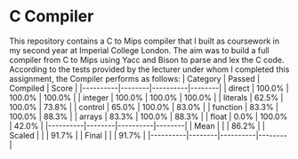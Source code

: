 # C Compiler
This repository contains a C to Mips compiler that I built as coursework in my second year at Imperial College London.
The aim was to build a full compiler from C to Mips using Yacc and Bison to parse and lex the C code.
According to the tests provided by the lecturer under whom I completed this assignment, the Compiler performs as follows:
| Category | Passed | Compiled |  Score |
|----------|--------|----------|--------|
|   direct | 100.0% |   100.0% | 100.0% |
|  integer | 100.0% |   100.0% | 100.0% |
| literals |  62.5% |   100.0% |  73.8% |
|  control |  65.0% |   100.0% |  83.0% |
| function |  83.3% |   100.0% |  88.3% |
|   arrays |  83.3% |   100.0% |  88.3% |
|    float |   0.0% |   100.0% |  42.0% |
|----------|--------|----------|--------|
|  Mean    |        |          |  86.2% |
| Scaled   |        |          |  91.7% |
|  Final   |        |          |  91.7% |
|----------|--------|----------|--------|
